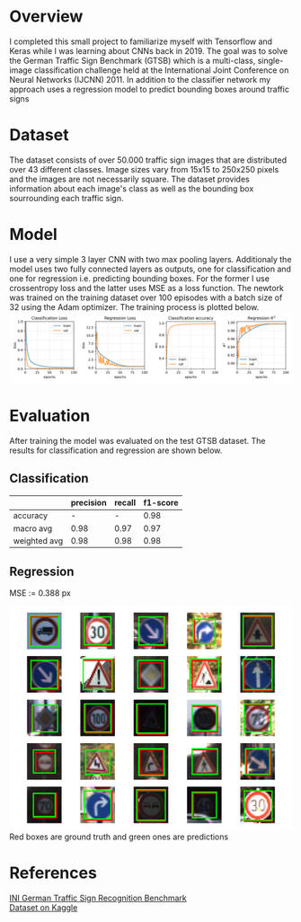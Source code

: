 # Overview #
I completed this small project to familiarize myself with Tensorflow and Keras while I was learning about CNNs back in 2019. The goal was to solve the German Traffic Sign Benchmark (GTSB) which is a multi-class, single-image classification challenge held at the International Joint Conference on Neural Networks (IJCNN) 2011. In addition to the classifier network my approach uses a regression model to predict bounding boxes around traffic signs

# Dataset #
The dataset consists of over 50.000 traffic sign images that are distributed over 43 different classes. Image sizes vary from 15x15 to 250x250 pixels and the images are not necessarily square. The dataset provides information about each image's class as well as the bounding box sourrounding each traffic sign. 


# Model #
I use a very simple 3 layer CNN with two max pooling layers. Additionaly the model uses two fully connected layers as outputs, one for classification and one for regression i.e. predicting bounding boxes. For the former I use crossentropy loss and the latter uses MSE as a loss function. The newtork was trained on the training dataset over 100 episodes with a batch size of 32 using the Adam optimizer. The training process is plotted below.
![](plots/training.png)

# Evaluation #
After training the model was evaluated on the test GTSB dataset. The results for classification and regression are shown below.
## Classification

|              |  precision    |        recall | f1-score |
| -------------| ------------- | ------------- |------------- |
| accuracy |          -         |       -        |      0.98        |
| macro avg | 0.98  | 0.97  |       0.97       |
| weighted avg | 0.98  | 0.98  |       0.98       |

## Regression
MSE := 0.388 px

<img src="plots/regression_eval.png" width="533" height="400"><br/>
Red boxes are ground truth and green ones are predictions

# References #
[INI German Traffic Sign Recognition Benchmark](https://benchmark.ini.rub.de/)<br/>
[Dataset on Kaggle](https://www.kaggle.com/meowmeowmeowmeowmeow/gtsrb-german-traffic-sign)



